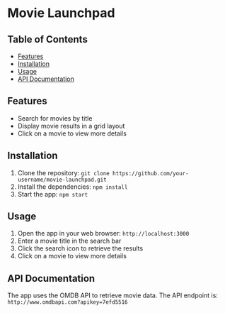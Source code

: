 <!DOCTYPE html>
<html>
<head>
	
</head>
<body>
	<div class="header">
		<h1>Movie Launchpad</h1>
		<i class="fas fa-film icon"></i>
	</div>
	<div class="content">
		<h2>Table of Contents</h2>
		<ul class="table-of-contents">
			<li><a href="#features">Features</a></li>
			<li><a href="#installation">Installation</a></li>
			<li><a href="#usage">Usage</a></li>
			<li><a href="#api-documentation">API Documentation</a></li>
		</ul>
		<h2 id="features">Features</h2>
		<ul>
			<li>Search for movies by title</li>
			<li>Display movie results in a grid layout</li>
			<li>Click on a movie to view more details</li>
		</ul>
		<h2 id="installation">Installation</h2>
		<ol>
			<li>Clone the repository: <code>git clone https://github.com/your-username/movie-launchpad.git</code></li>
			<li>Install the dependencies: <code>npm install</code></li>
			<li>Start the app: <code>npm start</code></li>
		</ol>
		<h2 id="usage">Usage</h2>
		<ol>
			<li>Open the app in your web browser: <code>http://localhost:3000</code></li>
			<li>Enter a movie title in the search bar</li>
			<li>Click the search icon to retrieve the results</li>
			<li>Click on a movie to view more details</li>
		</ol>
		<h2 id="api-documentation">API Documentation</h2>
		<p>The app uses the OMDB API to retrieve movie data. The API endpoint is: <code>http://www.omdbapi.com?apikey=7efd5516</code></p>
	</div>
</body>
</html>